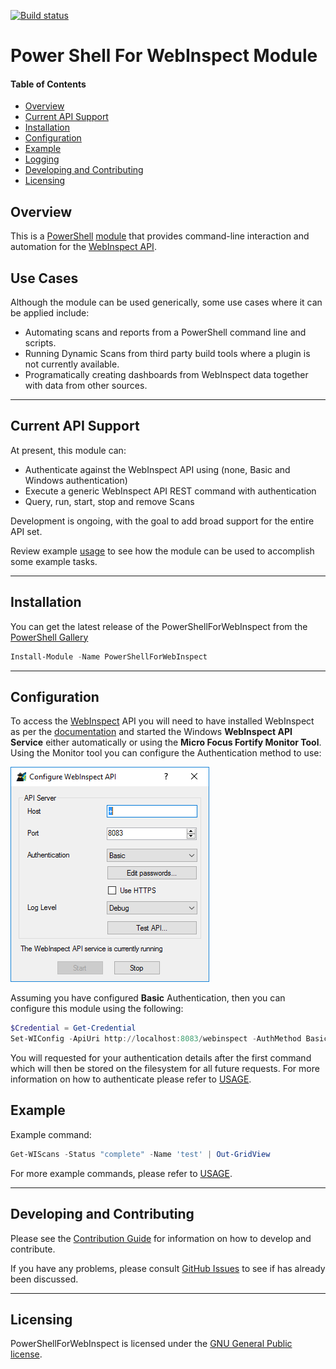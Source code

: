[![Build status](https://ci.appveyor.com/api/projects/status/vxcg4duynrc7u7bc?svg=true)](https://ci.appveyor.com/project/akevinlee/powershellforwebinspect)

# Power Shell For WebInspect Module

#### Table of Contents

*   [Overview](#overview)
*   [Current API Support](#current-api-support)
*   [Installation](#installation)
*   [Configuration](#configuration)
*   [Example](#example)
*   [Logging](#logging)
*   [Developing and Contributing](#developing-and-contributing)
*   [Licensing](#licensing)

## Overview

This is a [PowerShell](https://microsoft.com/powershell) [module](https://technet.microsoft.com/en-us/library/dd901839.aspx)
that provides command-line interaction and automation for the [WebInspect API](http://localhost:8083/webinspect/swagger/ui/index).

## Use Cases

Although the module can be used generically, some use cases where it can be applied include:

 * Automating scans and reports from a PowerShell command line and scripts.
 * Running Dynamic Scans from third party build tools where a plugin is not currently available.  
 * Programatically creating dashboards from WebInspect data together with data from other sources.  
        
----------

## Current API Support

At present, this module can:
 * Authenticate against the WebInspect API using (none, Basic and Windows authentication)
 * Execute a generic WebInspect API REST command with authentication
 * Query, run, start, stop and remove Scans

Development is ongoing, with the goal to add broad support for the entire API set.

Review example [usage](USAGE.md) to see how the module can be used to accomplish some example tasks.

----------

## Installation

You can get the latest release of the PowerShellForWebInspect from the [PowerShell Gallery](https://www.powershellgallery.com/packages/PowerShellForWebInspect)

```PowerShell
Install-Module -Name PowerShellForWebInspect
```

----------

## Configuration

To access the [WebInspect](https://www.microfocus.com/en-us/products/webinspect-dynamic-analysis-dast/) API you will need to 
have installed WebInspect as per the [documentation](https://www.microfocus.com/documentation/fortify-webinspect/) and 
started the Windows **WebInspect API Service** either automatically or using the **Micro Focus Fortify Monitor Tool**. 
Using the Monitor tool you can configure the Authentication method to use:

![Fortify Monitor](Media/fortify-monitor.png)

Assuming you have configured **Basic** Authentication, then you can configure this module using the following:

```PowerShell
$Credential = Get-Credential
Set-WIConfig -ApiUri http://localhost:8083/webinspect -AuthMethod Basic -Credential $Credential
```

You will requested for your authentication details after the first command which will then be stored on the filesystem
for all future requests.
For more information on how to authenticate please refer to [USAGE](USAGE.md).

## Example

Example command:

```powershell
Get-WIScans -Status "complete" -Name 'test' | Out-GridView
```

For more example commands, please refer to [USAGE](USAGE.md).

----------

## Developing and Contributing

Please see the [Contribution Guide](CONTRIBUTING.md) for information on how to develop and contribute.

If you have any problems, please consult [GitHub Issues](https://github.com/fortify-community-plugins/PowerShellForWebInspect/issues)
to see if has already been discussed.

----------

## Licensing

PowerShellForWebInspect is licensed under the [GNU General Public license](LICENSE).


